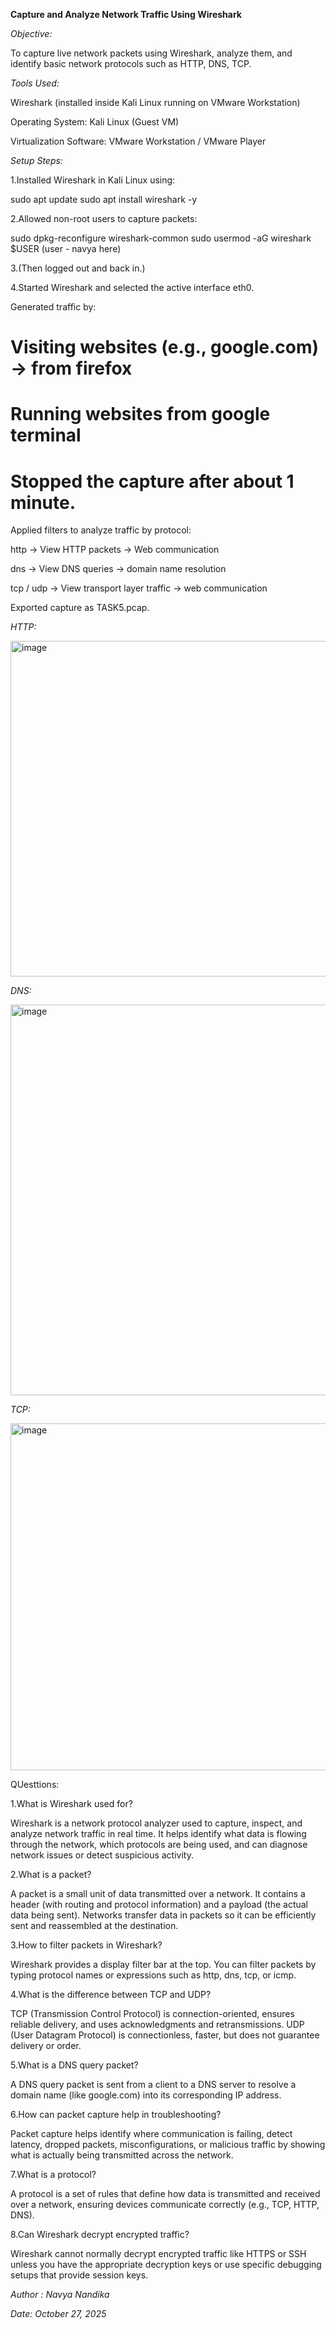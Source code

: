 **Capture and Analyze Network Traffic Using Wireshark**

*Objective:*

To capture live network packets using Wireshark, analyze them, and identify basic network protocols such as HTTP, DNS, TCP.

*Tools Used:*

Wireshark (installed inside Kali Linux running on VMware Workstation)

Operating System: Kali Linux (Guest VM)

Virtualization Software: VMware Workstation / VMware Player

*Setup Steps:*

1.Installed Wireshark in Kali Linux using:

sudo apt update
sudo apt install wireshark -y


2.Allowed non-root users to capture packets:

sudo dpkg-reconfigure wireshark-common
sudo usermod -aG wireshark $USER (user - navya here)


3.(Then logged out and back in.)

4.Started Wireshark and selected the active interface eth0.

Generated traffic by:

# Visiting websites (e.g.,  google.com) -> from firefox

# Running websites from google terminal

# Stopped the capture after about 1 minute.

Applied filters to analyze traffic by protocol:

http → View HTTP packets -> Web communication

dns → View DNS queries -> domain name resolution

tcp / udp → View transport layer traffic -> web communication

Exported capture as TASK5.pcap.

*HTTP:*

<img width="1280" height="537" alt="image" src="https://github.com/user-attachments/assets/d41fd594-d1e0-4b25-9dfa-b391d370da93" />

*DNS:*

<img width="1681" height="625" alt="image" src="https://github.com/user-attachments/assets/08490619-832a-4147-8323-d59629f8aa7f" />

*TCP:*

<img width="1689" height="555" alt="image" src="https://github.com/user-attachments/assets/49fe5a2e-3f36-4a25-9514-76821c0a5dcd" />

QUesttions: 


1.What is Wireshark used for? 

Wireshark is a network protocol analyzer used to capture, inspect, and analyze network traffic in real time. It helps identify what data is flowing through the network, which protocols are being used, and can diagnose network issues or detect suspicious activity.


2.What is a packet? 

A packet is a small unit of data transmitted over a network. It contains a header (with routing and protocol information) and a payload (the actual data being sent). Networks transfer data in packets so it can be efficiently sent and reassembled at the destination.


3.How to filter packets in Wireshark? 

Wireshark provides a display filter bar at the top. You can filter packets by typing protocol names or expressions such as http, dns, tcp, or icmp.


4.What is the difference between TCP and UDP? 

TCP (Transmission Control Protocol) is connection-oriented, ensures reliable delivery, and uses acknowledgments and retransmissions. UDP (User Datagram Protocol) is connectionless, faster, but does not guarantee delivery or order.


5.What is a DNS query packet? 

A DNS query packet is sent from a client to a DNS server to resolve a domain name (like google.com) into its corresponding IP address.


6.How can packet capture help in troubleshooting? 

Packet capture helps identify where communication is failing, detect latency, dropped packets, misconfigurations, or malicious traffic by showing what is actually being transmitted across the network.


7.What is a protocol? 

A protocol is a set of rules that define how data is transmitted and received over a network, ensuring devices communicate correctly (e.g., TCP, HTTP, DNS).


8.Can Wireshark decrypt encrypted traffic? 

Wireshark cannot normally decrypt encrypted traffic like HTTPS or SSH unless you have the appropriate decryption keys or use specific debugging setups that provide session keys.


*Author : Navya Nandika*

*Date: October 27, 2025*

